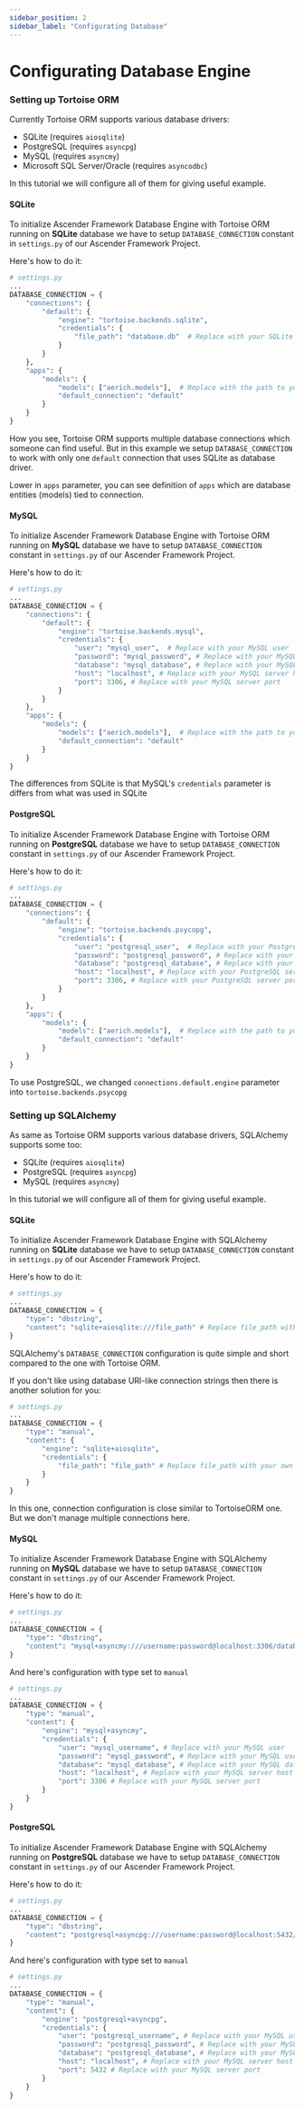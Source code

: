 ```yaml
---
sidebar_position: 2
sidebar_label: "Configurating Database"
---
```

# Configurating Database Engine

### Setting up Tortoise ORM

Currently Tortoise ORM supports various database drivers:
- SQLite (requires `aiosqlite`)
- PostgreSQL (requires `asyncpg`)
- MySQL (requires `asyncmy`)
- Microsoft SQL Server/Oracle (requires `asyncodbc`)

In this tutorial we will configure all of them for giving useful example.

#### SQLite

To initialize Ascender Framework Database Engine with Tortoise ORM running on **SQLite** database we have to setup `DATABASE_CONNECTION` constant in `settings.py` of our Ascender Framework Project. 

Here's how to do it:
```python
# settings.py
...
DATABASE_CONNECTION = {
    "connections": {
        "default": {
            "engine": "tortoise.backends.sqlite",
            "credentials": {
                "file_path": "database.db"  # Replace with your SQLite database file path
            }
        }
    },
    "apps": {
        "models": {
            "models": ["aerich.models"],  # Replace with the path to your models module
            "default_connection": "default"
        }
    }
}
```
How you see, Tortoise ORM supports multiple database connections which someone can find useful. But in this example we setup `DATABASE_CONNECTION` to work with only one `default` connection that uses SQLite as database driver.

Lower in `apps` parameter, you can see definition of `apps` which are database entities (models) tied to connection.

#### MySQL

To initialize Ascender Framework Database Engine with Tortoise ORM running on **MySQL** database we have to setup `DATABASE_CONNECTION` constant in `settings.py` of our Ascender Framework Project. 

Here's how to do it:
```python
# settings.py
...
DATABASE_CONNECTION = {
    "connections": {
        "default": {
            "engine": "tortoise.backends.mysql",
            "credentials": {
                "user": "mysql_user",  # Replace with your MySQL user
                "password": "mysql_password", # Replace with your MySQL user password
                "database": "mysql_database", # Replace with your MySQL database name
                "host": "localhost", # Replace with your MySQL server host
                "port": 3306, # Replace with your MySQL server port
            }
        }
    },
    "apps": {
        "models": {
            "models": ["aerich.models"],  # Replace with the path to your models module
            "default_connection": "default"
        }
    }
}
```
The differences from SQLite is that MySQL's `credentials` parameter is differs from what was used in SQLite

#### PostgreSQL

To initialize Ascender Framework Database Engine with Tortoise ORM running on **PostgreSQL** database we have to setup `DATABASE_CONNECTION` constant in `settings.py` of our Ascender Framework Project. 

Here's how to do it:
```python
# settings.py
...
DATABASE_CONNECTION = {
    "connections": {
        "default": {
            "engine": "tortoise.backends.psycopg",
            "credentials": {
                "user": "postgresql_user",  # Replace with your PostgreSQL user
                "password": "postgresql_password", # Replace with your PostgreSQL user password
                "database": "postgresql_database", # Replace with your PostgreSQL database name
                "host": "localhost", # Replace with your PostgreSQL server host
                "port": 3306, # Replace with your PostgreSQL server port
            }
        }
    },
    "apps": {
        "models": {
            "models": ["aerich.models"],  # Replace with the path to your models module
            "default_connection": "default"
        }
    }
}
```
To use PostgreSQL, we changed `connections.default.engine` parameter into `tortoise.backends.psycopg`

### Setting up SQLAlchemy

As same as Tortoise ORM supports various database drivers, SQLAlchemy supports some too:
- SQLite (requires `aiosqlite`)
- PostgreSQL (requires `asyncpg`)
- MySQL (requires `asyncmy`)

In this tutorial we will configure all of them for giving useful example.

#### SQLite

To initialize Ascender Framework Database Engine with SQLAlchemy running on **SQLite** database we have to setup `DATABASE_CONNECTION` constant in `settings.py` of our Ascender Framework Project. 

Here's how to do it:
```python
# settings.py
...
DATABASE_CONNECTION = {
    "type": "dbstring",
    "content": "sqlite+aiosqlite:///file_path" # Replace file_path with your own database file
}
```
SQLAlchemy's `DATABASE_CONNECTION` configuration is quite simple and short compared to the one with Tortoise ORM.

If you don't like using database URI-like connection strings then there is another solution for you:
```python
# settings.py
...
DATABASE_CONNECTION = {
    "type": "manual",
    "content": {
        "engine": "sqlite+aiosqlite",
        "credentials": {
            "file_path": "file_path" # Replace file_path with your own database file
        }
    }
}
```
In this one, connection configuration is close similar to TortoiseORM one. But we don't manage multiple connections here.

#### MySQL

To initialize Ascender Framework Database Engine with SQLAlchemy running on **MySQL** database we have to setup `DATABASE_CONNECTION` constant in `settings.py` of our Ascender Framework Project. 

Here's how to do it:
```python
# settings.py
...
DATABASE_CONNECTION = {
    "type": "dbstring",
    "content": "mysql+asyncmy:///username:password@localhost:3306/database" # Replace fields with your own database credentials
}
```

And here's configuration with type set to `manual`
```python
# settings.py
...
DATABASE_CONNECTION = {
    "type": "manual",
    "content": {
        "engine": "mysql+asyncmy",
        "credentials": {
            "user": "mysql_username", # Replace with your MySQL user
            "password": "mysql_password", # Replace with your MySQL user password
            "database": "mysql_database", # Replace with your MySQL database name
            "host": "localhost", # Replace with your MySQL server host
            "port": 3306 # Replace with your MySQL server port
        }
    }
}
```


#### PostgreSQL

To initialize Ascender Framework Database Engine with SQLAlchemy running on **PostgreSQL** database we have to setup `DATABASE_CONNECTION` constant in `settings.py` of our Ascender Framework Project. 

Here's how to do it:
```python
# settings.py
...
DATABASE_CONNECTION = {
    "type": "dbstring",
    "content": "postgresql+asyncpg:///username:password@localhost:5432/database" # Replace fields with your own database credentials
}
```

And here's configuration with type set to `manual`
```python
# settings.py
...
DATABASE_CONNECTION = {
    "type": "manual",
    "content": {
        "engine": "postgresql+asyncpg",
        "credentials": {
            "user": "postgresql_username", # Replace with your MySQL user
            "password": "postgresql_password", # Replace with your MySQL user password
            "database": "postgresql_database", # Replace with your MySQL database name
            "host": "localhost", # Replace with your MySQL server host
            "port": 5432 # Replace with your MySQL server port
        }
    }
}
```
